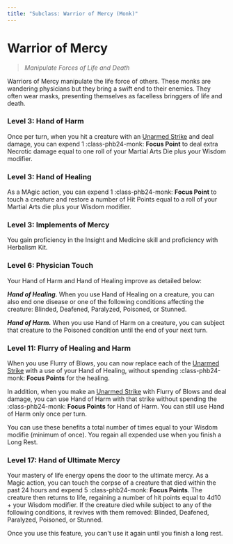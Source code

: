 ```yaml
---
title: "Subclass: Warrior of Mercy (Monk)"
---
```


<p style="display:none">
Manipulate Forces of Life and Death
</p>

# Warrior of Mercy

> *Manipulate Forces of Life and Death*

Warriors of Mercy manipulate the life force of others. These monks are wandering physicians but they bring a swift end to their enemies. They often wear masks, presenting themselves as facelless bringgers of life and death.

### Level 3: Hand of Harm

Once per turn, when you hit a creature with an [Unarmed Strike] and deal damage, you can expend 1 :class-phb24-monk: **Focus Point** to deal extra Necrotic damage equal to one roll of your Martial Arts Die plus your Wisdom modifier.

### Level 3: Hand of Healing

As a MAgic action, you can expend 1 :class-phb24-monk: **Focus Point** to touch a creature and restore a number of Hit Points equal to a roll of your Martial Arts die plus your Wisdom modifier.

### Level 3: Implements of Mercy

You gain proficiency in the Insight and Medicine skill and proficiency with Herbalism Kit.

### Level 6: Physician Touch

Your Hand of Harm and Hand of Healing improve as detailed below:

***Hand of Healing.*** When you use Hand of Healing on a creature, you can also end one disease or one of the following conditions affecting the creature: Blinded, Deafened, Paralyzed, Poisoned, or Stunned.

***Hand of Harm.*** When you use Hand of Harm on a creature, you can subject that creature to the Poisoned condition until the end of your next turn.

### Level 11: Flurry of Healing and Harm

When you use Flurry of Blows, you can now replace each of the [Unarmed Strike] with a use of your Hand of Healing, without spending :class-phb24-monk: **Focus Points** for the healing.

In addition, when you make an [Unarmed Strike] with Flurry of Blows and deal damage, you can use Hand of Harm with that strike without spending the :class-phb24-monk: **Focus Points** for Hand of Harm. You can still use Hand of Harm only once per turn.

You can use these benefits a total number of times equal to your Wisdom modifie (minimum of once). You regain all expended use when you finish a Long Rest.

### Level 17: Hand of Ultimate Mercy

Your mastery of life energy opens the door to the ultimate mercy. As a Magic action, you can touch the corpse of a creature that died within the past 24 hours and expend 5 :class-phb24-monk: **Focus Points**. The creature then returns to life, regaining a number of hit points equal to 4d10 + your Wisdom modifier. If the creature died while subject to any of the following conditions, it revives with them removed: Blinded, Deafened, Paralyzed, Poisoned, or Stunned.

Once you use this feature, you can't use it again until you finish a long rest.

[Unarmed Strike]: ../../gameplay/phb/action.md#unarmed-strike